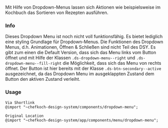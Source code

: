 Mit Hilfe von Dropdown-Menus lassen sich Aktionen wie beispielsweise im Kochbuch das Sortieren von Rezepten ausführen.

### Info
Dieses Dropdown Menu ist noch nicht voll funktionsfähig. Es bietet lediglich eine styling Grundlage für
Dropdown-Menus. Die Funktionen des Dropdown Menus, d.h. Animationen, Öffnen & Schließen sind nicht Teil des DSY.
Es gibt zum einen die Default Version, dass sich das Menu links vom Button öffnet und mit Hilfe der Klassen `.ds-dropdown-menu--right` und `.ds-dropdown-menu--fill-right`
die Möglichkeit, dass sich das Menu von rechts öffnet. 
Der Button ist hier bereits mit der Klasse `.ds-btn-secondary--active` ausgezeichnet, da das Dropdown Menu im ausgeklappten Zustand dem Button den aktiven
Zustand verleiht.

### Usage  
    
    
    Via Shortlink
    @import "~chefkoch-design-system/components/dropdown-menu";
    
    Original Location
    @import "~chefkoch-design-system/app/components/menu/dropdown-menu";
  
